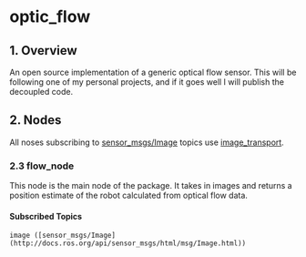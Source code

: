 # optic_flow
## 1. Overview
An open source implementation of a generic optical flow sensor. This will be following one of my personal projects, and if it goes well I will publish the decoupled code.
## 2. Nodes
All noses subscribing to [sensor_msgs/Image](http://docs.ros.org/api/sensor_msgs/html/msg/Image.html) topics use [image_transport](http://wiki.ros.org/image_transport).
### 2.3 flow_node
This node is the main node of the package. It takes in images and returns a position estimate of the robot calculated from optical flow data.
#### Subscribed Topics

    image ([sensor_msgs/Image](http://docs.ros.org/api/sensor_msgs/html/msg/Image.html))


<!--stackedit_data:
eyJoaXN0b3J5IjpbMTM3MTAxNTMxLC0xMDk3NzM0ODIzXX0=
-->